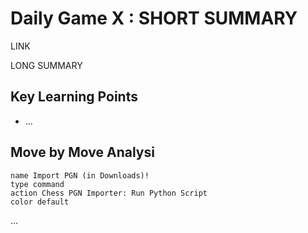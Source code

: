 # Daily Game X : SHORT SUMMARY

LINK

LONG SUMMARY

## Key Learning Points

- ...

## Move by Move Analysi

```button
name Import PGN (in Downloads)!
type command
action Chess PGN Importer: Run Python Script
color default
```

...